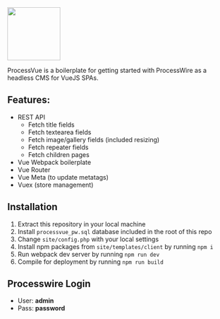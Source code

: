 <img width="120" src="https://raw.githubusercontent.com/microcipcip/processvue/master/site/templates/client/src/assets/logo.png">

ProcessVue is a boilerplate for getting started with ProcessWire as a headless CMS for VueJS SPAs.

## Features:

- REST API
  - Fetch title fields
  - Fetch textearea fields 
  - Fetch image/gallery fields (included resizing)
  - Fetch repeater fields
  - Fetch children pages
- Vue Webpack boilerplate
- Vue Router
- Vue Meta (to update metatags)
- Vuex (store management)

## Installation

1. Extract this repository in your local machine
2. Install `processvue_pw.sql` database included in the root of this repo
3. Change `site/config.php` with your local settings
4. Install npm packages from `site/templates/client` by running `npm i` 
5. Run webpack dev server by running `npm run dev`
6. Compile for deployment by running `npm run build`

## Processwire Login

- User: **admin**
- Pass: **password**
